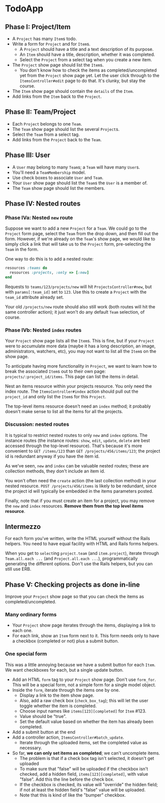# TodoApp

## Phase I: Project/Item

* A `Project` has many `Item`s todo.
* Write a form for `Project` and for `Item`s.
    * A `Project` should have a title and a text description of its purpose.
    * An `Item` should have a title, description, whether it was completed.
    * Select the `Project` from a select tag when you create a new item.
* The `Project` show page should list the `Item`s.
    * You don't know how to check the items as completed/uncompleted yet from
      the `Project` show page yet. Let the user click through to the
      `ItemsController#edit` page to do that. It's clunky, but stay the
      course.
* The `Item` show page should contain the `details` of the `Item`.
* Add links from the `Item` back to the `Project`.

## Phase II: Team/Project

* Each `Project` belongs to one `Team`.
* The `Team` show page should list the several `Project`s.
* Select the `Team` from a select tag.
* Add links from the `Project` back to the `Team`.

## Phase III: User

* A `User` may belong to many `Team`s; a `Team` will have many `User`s.
* You'll need a `TeamMembership` model.
* Use check boxes to associate `User` and `Team`.
* Your `User` show page should list the `Team`s the `User` is a member of.
* The `Team` show page should list the members.

## Phase IV: Nested routes

### Phase IVa: Nested `new` route

Suppose we want to add a new `Project` for a `Team`. We could go to the
`Project` form page, select the `Team` from the drop down, and then fill out
the form. However, if we're already on the `Team`'s show page, we would like
to simply click a link that will take us to the `Project` form, pre-selecting
the `Team` in the form.

One way to do this is to add a nested route:

```ruby
resources :teams do
  resources :projects, :only => [:new]
end
```

Requests to `teams/123/projects/new` will hit `ProjectsController#new`, but
with `params[:team_id]` set to `123`. Use this to create a `Project` with the
`team_id` attribute already set.

Your old `/projects/new` route should also still work (both routes will hit
the same controller action); it just won't do any default `Team` selection,
of course.

### Phase IVb: Nested `index` routes

Your `Project` show page lists all the `Item`s. This is fine, but if your
`Project` were to accumulate more data (maybe it has a long description, an
image, administrators, watchers, etc), you may not want to list all the
`Item`s on the show page.

To anticipate having more functionality in `Project`, we want to learn how to
break the associated `Item`s out to their own page:
`projects/:project_id/items`. This page can list the items in detail.

Nest an items resource within your projects resource. You only need the index
route. The `ItemsController#index` action should pull out the `project_id`
and only list the `Item`s for this `Project`.

The top-level items resource doesn't need an `index` method; it probably
doesn't make sense to list all the items for all the projects.

### Discussion: nested routes

It is typical to restrict nested routes to only `new` and `index` options.
The instance routes (the instance routes: `show`, `edit`, `update`, `delete`
are best accessed through the top-level resource). That's because it's more
convenient to `GET /items/123` than `GET /projects/456/items/123`; the
project id is redundant anyway if you have the item id.

As we've seen, `new` and `index` can be valuable nested routes; these are
collection methods, they don't include an item id.

You won't often need the `create` action (the last collection method) in your
nested resource. `POST /projects/456/items` is likely to be redundant, since
the project id will typically be embedded in the items parameters posted.

Finally, note that if you must create an item for a project, you may remove
the `new` and `index` resources. **Remove them from the top level items
resource**.

## Intermezzo

For each form you've written, write the HTML yourself without the Rails
helpers. You need to have equal facility with HTML and Rails forms helpers.

When you get to `select`ing `project.team` (and `item.project`), iterate
through `Team.all.each ...` (and `Project.all.each ...`), programmatically
generating the different options. Don't use the Rails helpers, but you can
still use ERB.

## Phase V: Checking projects as done in-line

Improve your `Project` show page so that you can check the items as
completed/uncompleted.

### Many ordinary forms

* Your `Project` show page iterates through the items, displaying a link to
  each one.
* For each link, show an `Item` form next to it. This form needs only to have
  a checkbox (completed or not) plus a submit button.

### One special form

This was a little annoying because we have a submit button for each `Item`.
We want checkboxes for each, but a single update button.

* Add an HTML `form` tag to your `Project` show page. Don't use `form_for`.
  This will be a special form, not a simple form for a single model object.
* Inside the `form`, iterate through the items one by one.
    * Display a link to the item show page.
    * Also, add a raw check box (`check_box_tag`); this will let the user
      toggle whether the item is completed.
    * Choose input names like `items[123][completed]` for `Item` #123.
    * Value should be "true".
    * Set the default value based on whether the item has already been
      completed.
* Add a submit button at the end
* Add a controller action, `ItemsController#batch_update`.
    * Iterate through the uploaded items, set the completed value as
      necessary.
* So far, **we can only set items as completed**; we can't uncomplete items.
    * The problem is that if a check box tag isn't selected, it doesn't get
      uploaded
    * To make sure that "false" will be uploaded if the checkbox isn't
      checked, add a hidden field, `items[123][completed]`, with value
      "false". Add this the line before the check box.
    * If the checkbox is checked, its value will "override" the hidden field;
      if not at least the hidden field's "false" value will be uploaded.
    * Note that this is kind of like the "bumper" checkbox.

